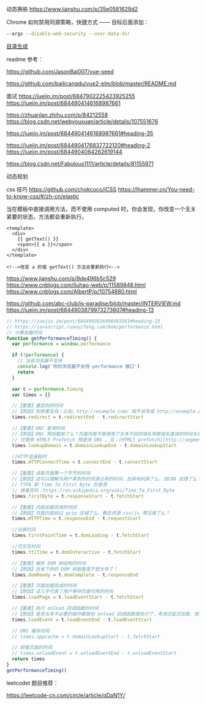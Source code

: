 动态换肤
https://www.jianshu.com/p/35e0581629d2

Chrome 如何禁用同源策略，快捷方式 —— 目标后面添加：

```bash
--args --disable-web-security --user-data-dir
```

[目录生成](https://www.cnblogs.com/caoshufang/p/12502695.html)

readme 参考：

https://github.com/JasonBai007/vue-seed

https://github.com/bailicangdu/vue2-elm/blob/master/README.md

面试
https://juejin.im/post/6847902225423925255
https://juejin.im/post/6844904146168987661

https://zhuanlan.zhihu.com/p/84212558
https://blog.csdn.net/webyouxuan/article/details/107551676

https://juejin.im/post/6844904146168987661#heading-35

https://juejin.im/post/6844904176837722120#heading-2
https://juejin.im/post/6844904064262619144

https://blog.csdn.net/Fabulous1111/article/details/81155971

动态规划

css 技巧
https://github.com/chokcoco/iCSS
https://lhammer.cn/You-need-to-know-css/#/zh-cn/elastic

当在模板中直接调用方法，而不使用 computed 时，你会发现，你改变一个无关紧要的状态，方法都会重新执行。

```vue
<template>
  <div>
    {{ getText() }}
    <span>{{ a }}</span>
  </div>
</template>

<!-->改变 a 的值 getText() 方法会重新执行<-->
```

https://www.jianshu.com/p/9de496b5c529
https://www.cnblogs.com/liuhao-web/p/11589848.html
https://www.cnblogs.com/AlbertP/p/10754880.html

https://github.com/abc-club/js-paradise/blob/master/INTERVIEW.md
https://juejin.im/post/6844903879973273607#heading-13

```js
// https://juejin.im/post/6844903926496493581#heading-23
// https://javascript.ruanyifeng.com/bom/performance.html
// 计算加载时间
function getPerformanceTiming() {
  var performance = window.performance

  if (!performance) {
    // 当前浏览器不支持
    console.log('你的浏览器不支持 performance 接口')
    return
  }

  var t = performance.timing
  var times = {}

  //【重要】重定向的时间
  //【原因】拒绝重定向！比如，http://example.com/ 就不该写成 http://example.com
  times.redirect = t.redirectEnd - t.redirectStart

  //【重要】DNS 查询时间
  //【原因】DNS 预加载做了么？页面内是不是使用了太多不同的域名导致域名查询的时间太长？
  // 可使用 HTML5 Prefetch 预查询 DNS ，见：[HTML5 prefetch](http://segmentfault.com/a/1190000000633364)
  times.lookupDomain = t.domainLookupEnd - t.domainLookupStart

  //HTTP连接耗时
  times.HTTPConnectTime = t.connectEnd - t.connectStart

  //【重要】读取页面第一个字节的时间
  //【原因】这可以理解为用户拿到你的资源占用的时间，加异地机房了么，加CDN 处理了么？加带宽了么？加 CPU 运算速度了么？
  // TTFB 即 Time To First Byte 的意思
  // 维基百科：https://en.wikipedia.org/wiki/Time_To_First_Byte
  times.firstByte = t.responseStart - t.fetchStart

  //【重要】内容加载完成的时间
  //【原因】页面内容经过 gzip 压缩了么，静态资源 css/js 等压缩了么？
  times.HTTPTime = t.responseEnd - t.requestStart

  //白屏时间
  times.firstPaintTime = t.domLoading - t.fetchStart

  //可交互时间
  times.ttiTime = t.domInteractive - t.fetchStart

  //【重要】解析 DOM 树结构的时间
  //【原因】反省下你的 DOM 树嵌套是不是太多了！
  times.domReady = t.domComplete - t.responseEnd

  //【重要】页面加载完成的时间
  //【原因】这几乎代表了用户等待页面可用的时间
  times.loadPage = t.loadEventStart - t.fetchStart

  //【重要】执行 onload 回调函数的时间
  //【原因】是否太多不必要的操作都放到 onload 回调函数里执行了，考虑过延迟加载、按需加载的策略么？
  times.loadEvent = t.loadEventEnd - t.loadEventStart

  // DNS 缓存时间
  // times.appcache = t.domainLookupStart - t.fetchStart

  // 卸载页面的时间
  // times.unloadEvent = t.unloadEventEnd - t.unloadEventStart
  return times
}
getPerformanceTiming()
```


leetcodet 题目推荐：

https://leetcode-cn.com/circle/article/qDaN1Y/